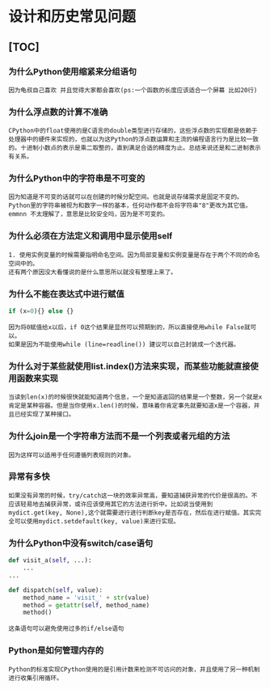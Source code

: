 # 设计和历史常见问题

[TOC]
-------------------------------------
### 为什么Python使用缩紧来分组语句
    因为龟叔自己喜欢 并且觉得大家都会喜欢(ps:一个函数的长度应该适合一个屏幕 比如20行)

### 为什么浮点数的计算不准确
    CPython中的float使用的是C语言的double类型进行存储的，这些浮点数的实现都是依赖于处理器中的硬件来实现的，也就以为这Python的浮点数运算和主流的编程语言行为是比较一致的。十进制小数点的表示是乘二取整的，直到满足合适的精度为止。总结来说还是和二进制表示有关系。

### 为什么Python中的字符串是不可变的
    因为知道是不可变的话就可以在创建的时候分配空间。也就是说存储需求是固定不变的。Python里的字符串被视为和数字一样的基本，任何动作都不会将字符串"8"更改为其它值。emmnn 不太理解了，意思是比较安全吗，因为是不可变的。

### 为什么必须在方法定义和调用中显示使用self
    1. 使用实例变量的时候需要指明命名空间。因为局部变量和实例变量是存在于两个不同的命名空间中的。
    还有两个原因没大看懂说的是什么意思所以就没有整理上来了。

### 为什么不能在表达式中进行赋值
```python
if (x=0){} else {}
```
    因为将0赋值给x以后，if 0这个结果是显然可以预期到的，所以直接使用while False就可以。
    如果是因为不能使用while (line=readline()) 建议可以自己封装成一个迭代器。

### 为什么对于某些就使用list.index()方法来实现，而某些功能就直接使用函数来实现
    当读到len(x)的时候很快就能知道两个信息，一个是知道返回的结果是一个整数，另一个就是x肯定是某种容器。但是当你使用x.len()的时候，意味着你肯定事先就要知道x是一个容器，并且已经实现了某种接口。

### 为什么join是一个字符串方法而不是一个列表或者元组的方法
    因为这样可以适用于任何遵循列表规则的对象。

### 异常有多快
    如果没有异常的时候，try/catch这一块的效率异常高，要知道捕获异常的代价是很高的。不应该轻易地去捕获异常，或许应该使用其它的方法进行折中。比如说当使用到mydict.get(key, None),这个就需要进行进行判断key是否存在，然后在进行赋值。其实完全可以使用mydict.setdefault(key, value)来进行实现。

### 为什么Python中没有switch/case语句
```python
def visit_a(self, ...):
    ...
...

def dispatch(self, value):
    method_name = 'visit_' + str(value)
    method = getattr(self, method_name)
    method()
```
    这条语句可以避免使用过多的if/else语句

### Python是如何管理内存的
    Python的标准实现CPython使用的是引用计数来检测不可访问的对象，并且使用了另一种机制进行收集引用循环。